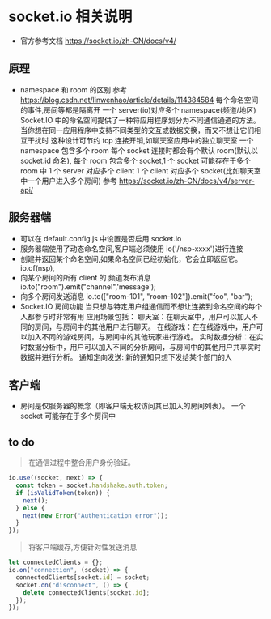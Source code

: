 # socket.io 相关说明

- 官方参考文档 <https://socket.io/zh-CN/docs/v4/>

## 原理

- namespace 和 room 的区别
  参考 <https://blog.csdn.net/linwenhao/article/details/114384584>
  每个命名空间的事件,房间等都是隔离开
  一个 server(io)对应多个 namespace(频道/地区)
  Socket.IO 中的命名空间提供了一种将应用程序划分为不同通信通道的方法。当你想在同一应用程序中支持不同类型的交互或数据交换，而又不想让它们相互干扰时
  这种设计可节约 tcp 连接开销,如聊天室应用中的独立聊天室
  一个 namespace 包含多个 room
  每个 socket 连接时都会有个默认 room(默认以 socket.id 命名),
  每个 room 包含多个 socket,1 个 socket 可能存在于多个 room 中
  1 个 server 对应多个 client
  1 个 client 对应多个 socket(比如聊天室中一个用户进入多个房间)
  参考 <https://socket.io/zh-CN/docs/v4/server-api/>

## 服务器端

- 可以在 default.config.js 中设置是否启用 socket.io
- 服务器端使用了动态命名空间,客户端必须使用 io('/nsp-xxxx')进行连接
- 创建并返回某个命名空间,如果命名空间已经初始化，它会立即返回它。
  io.of(nsp),
- 向某个房间的所有 client 的 频道发布消息
  io.to("room").emit("channel",'message');
- 向多个房间发送消息
  io.to(["room-101", "room-102"]).emit("foo", "bar");
- Socket.IO 房间功能 当只想与特定用户组通信而不想让连接到命名空间的每个人都参与时非常有用
  应用场景包括：
  聊天室：在聊天室中，用户可以加入不同的房间，与房间中的其他用户进行聊天。
  在线游戏：在在线游戏中，用户可以加入不同的游戏房间，与房间中的其他玩家进行游戏。
  实时数据分析：在实时数据分析中，用户可以加入不同的分析房间，与房间中的其他用户共享实时数据并进行分析。
  通知定向发送: 新的通知只想下发给某个部门的人

## 客户端

- 房间是仅服务器的概念（即客户端无权访问其已加入的房间列表）。
  一个 socket 可能存在于多个房间中

## to do

> 在通信过程中整合用户身份验证。

```js
io.use((socket, next) => {
  const token = socket.handshake.auth.token;
  if (isValidToken(token)) {
    next();
  } else {
    next(new Error("Authentication error"));
  }
});
```

> 将客户端缓存,方便针对性发送消息

```js
let connectedClients = {};
io.on("connection", (socket) => {
  connectedClients[socket.id] = socket;
  socket.on("disconnect", () => {
    delete connectedClients[socket.id];
  });
});
```
